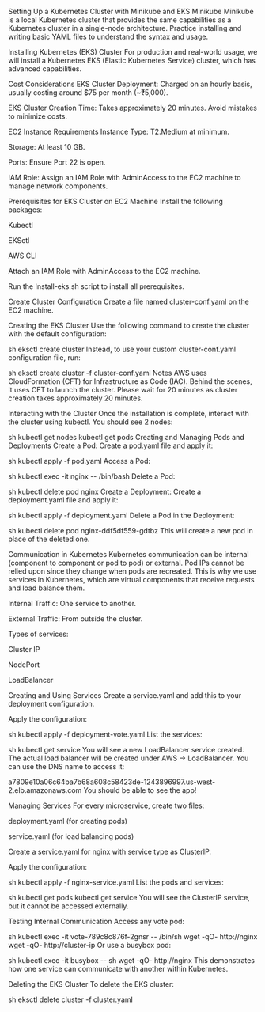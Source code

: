 Setting Up a Kubernetes Cluster with Minikube and EKS
Minikube
Minikube is a local Kubernetes cluster that provides the same capabilities as a Kubernetes cluster in a single-node architecture. Practice installing and writing basic YAML files to understand the syntax and usage.

Installing Kubernetes (EKS) Cluster
For production and real-world usage, we will install a Kubernetes EKS (Elastic Kubernetes Service) cluster, which has advanced capabilities.

Cost Considerations
EKS Cluster Deployment: Charged on an hourly basis, usually costing around $75 per month (~₹5,000).

EKS Cluster Creation Time: Takes approximately 20 minutes. Avoid mistakes to minimize costs.

EC2 Instance Requirements
Instance Type: T2.Medium at minimum.

Storage: At least 10 GB.

Ports: Ensure Port 22 is open.

IAM Role: Assign an IAM Role with AdminAccess to the EC2 machine to manage network components.

Prerequisites for EKS Cluster on EC2 Machine
Install the following packages:

Kubectl

EKSctl

AWS CLI

Attach an IAM Role with AdminAccess to the EC2 machine.

Run the Install-eks.sh script to install all prerequisites.

Create Cluster Configuration
Create a file named cluster-conf.yaml on the EC2 machine.

Creating the EKS Cluster
Use the following command to create the cluster with the default configuration:

sh
eksctl create cluster
Instead, to use your custom cluster-conf.yaml configuration file, run:

sh
eksctl create cluster -f cluster-conf.yaml
Notes
AWS uses CloudFormation (CFT) for Infrastructure as Code (IAC). Behind the scenes, it uses CFT to launch the cluster. Please wait for 20 minutes as cluster creation takes approximately 20 minutes.

Interacting with the Cluster
Once the installation is complete, interact with the cluster using kubectl. You should see 2 nodes:

sh
kubectl get nodes
kubectl get pods
Creating and Managing Pods and Deployments
Create a Pod: Create a pod.yaml file and apply it:

sh
kubectl apply -f pod.yaml
Access a Pod:

sh
kubectl exec -it nginx -- /bin/bash
Delete a Pod:

sh
kubectl delete pod nginx
Create a Deployment: Create a deployment.yaml file and apply it:

sh
kubectl apply -f deployment.yaml
Delete a Pod in the Deployment:

sh
kubectl delete pod nginx-ddf5df559-gdtbz
This will create a new pod in place of the deleted one.

Communication in Kubernetes
Kubernetes communication can be internal (component to component or pod to pod) or external. Pod IPs cannot be relied upon since they change when pods are recreated. This is why we use services in Kubernetes, which are virtual components that receive requests and load balance them.

Internal Traffic: One service to another.

External Traffic: From outside the cluster.

Types of services:

Cluster IP

NodePort

LoadBalancer

Creating and Using Services
Create a service.yaml and add this to your deployment configuration.

Apply the configuration:

sh
kubectl apply -f deployment-vote.yaml
List the services:

sh
kubectl get service
You will see a new LoadBalancer service created. The actual load balancer will be created under AWS → LoadBalancer. You can use the DNS name to access it:

a7809e10a06c64ba7b68a608c58423de-1243896997.us-west-2.elb.amazonaws.com
You should be able to see the app!

Managing Services
For every microservice, create two files:

deployment.yaml (for creating pods)

service.yaml (for load balancing pods)

Create a service.yaml for nginx with service type as ClusterIP.

Apply the configuration:

sh
kubectl apply -f nginx-service.yaml
List the pods and services:

sh
kubectl get pods
kubectl get service
You will see the ClusterIP service, but it cannot be accessed externally.

Testing Internal Communication
Access any vote pod:

sh
kubectl exec -it vote-789c8c876f-2gnsr -- /bin/sh
wget -qO- http://nginx
wget -qO- http://cluster-ip
Or use a busybox pod:

sh
kubectl exec -it busybox -- sh
wget -qO- http://nginx
This demonstrates how one service can communicate with another within Kubernetes.

Deleting the EKS Cluster
To delete the EKS cluster:

sh
eksctl delete cluster -f cluster.yaml


